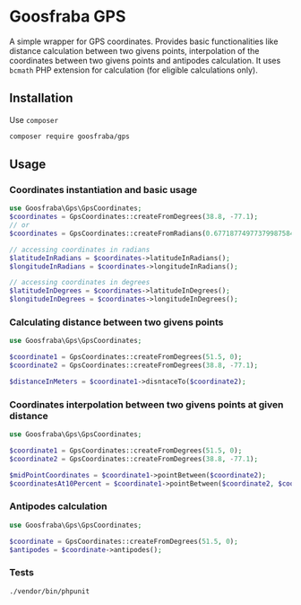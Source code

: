 # Goosfraba GPS

A simple wrapper for GPS coordinates.
Provides basic functionalities like distance calculation between two givens points, 
interpolation of the coordinates between two givens points and antipodes calculation.
It uses `bcmath` PHP extension for calculation (for eligible calculations only).
 
## Installation

Use `composer`

  ```sh
  composer require goosfraba/gps
  ```

## Usage

### Coordinates instantiation and basic usage

```php
use Goosfraba\Gps\GpsCoordinates;
$coordinates = GpsCoordinates::createFromDegrees(38.8, -77.1);
// or
$coordinates = GpsCoordinates::createFromRadians(0.677187749773799875846392, -1.3456488532876281038081655);

// accessing coordinates in radians
$latitudeInRadians = $coordinates->latitudeInRadians();
$longitudeInRadians = $coordinates->longitudeInRadians();

// accessing coordinates in degrees
$latitudeInDegrees = $coordinates->latitudeInDegrees();
$longitudeInDegrees = $coordinates->longitudeInDegrees();
```

### Calculating distance between two givens points

```php
use Goosfraba\Gps\GpsCoordinates;

$coordinate1 = GpsCoordinates::createFromDegrees(51.5, 0);
$coordinate2 = GpsCoordinates::createFromDegrees(38.8, -77.1);

$distanceInMeters = $coordinate1->disntaceTo($coordinate2);
```

### Coordinates interpolation between two givens points at given distance

```php
use Goosfraba\Gps\GpsCoordinates;

$coordinate1 = GpsCoordinates::createFromDegrees(51.5, 0);
$coordinate2 = GpsCoordinates::createFromDegrees(38.8, -77.1);

$midPointCoordinates = $coordinate1->pointBetween($coordinate2);
$coordinatesAt10Percent = $coordinate1->pointBetween($coordinate2, $coordinate1->distanceTo($coordinate2) / 10);
```

### Antipodes calculation

```php
use Goosfraba\Gps\GpsCoordinates;

$coordinate = GpsCoordinates::createFromDegrees(51.5, 0);
$antipodes = $coordinate->antipodes();
```

### Tests

```bash
./vendor/bin/phpunit
```
